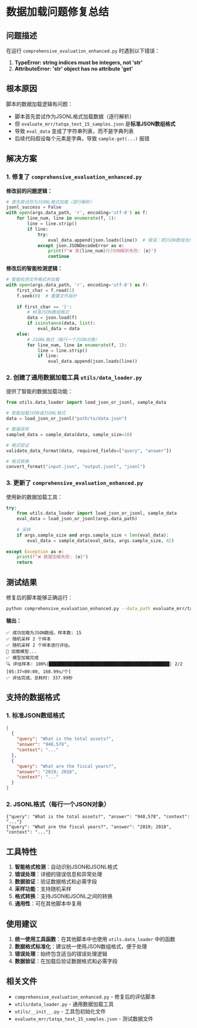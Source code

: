 # 数据加载问题修复总结

## 问题描述

在运行 `comprehensive_evaluation_enhanced.py` 时遇到以下错误：

1. **TypeError: string indices must be integers, not 'str'**
2. **AttributeError: 'str' object has no attribute 'get'**

## 根本原因

脚本的数据加载逻辑有问题：
- 脚本首先尝试作为JSONL格式加载数据（逐行解析）
- 但 `evaluate_mrr/tatqa_test_15_samples.json` 是**标准JSON数组格式**
- 导致 `eval_data` 变成了字符串列表，而不是字典列表
- 后续代码假设每个元素是字典，导致 `sample.get(...)` 报错

## 解决方案

### 1. 修复了 `comprehensive_evaluation_enhanced.py`

**修改前的问题逻辑：**
```python
# 首先尝试作为JSONL格式加载（逐行解析）
jsonl_success = False
with open(args.data_path, 'r', encoding='utf-8') as f:
    for line_num, line in enumerate(f, 1):
        line = line.strip()
        if line:
            try:
                eval_data.append(json.loads(line))  # 错误：把JSON数组当作JSONL处理
            except json.JSONDecodeError as e:
                print(f"❌ 第{line_num}行JSON解析失败: {e}")
                continue
```

**修改后的智能检测逻辑：**
```python
# 智能检测文件格式并加载
with open(args.data_path, 'r', encoding='utf-8') as f:
    first_char = f.read(1)
    f.seek(0)  # 重置文件指针
    
    if first_char == '[':
        # 标准JSON数组格式
        data = json.load(f)
        if isinstance(data, list):
            eval_data = data
    else:
        # JSONL格式（每行一个JSON对象）
        for line_num, line in enumerate(f, 1):
            line = line.strip()
            if line:
                eval_data.append(json.loads(line))
```

### 2. 创建了通用数据加载工具 `utils/data_loader.py`

提供了智能的数据加载功能：

```python
from utils.data_loader import load_json_or_jsonl, sample_data

# 智能加载JSON或JSONL格式
data = load_json_or_jsonl("path/to/data.json")

# 数据采样
sampled_data = sample_data(data, sample_size=10)

# 格式验证
validate_data_format(data, required_fields=["query", "answer"])

# 格式转换
convert_format("input.json", "output.jsonl", "jsonl")
```

### 3. 更新了 `comprehensive_evaluation_enhanced.py`

使用新的数据加载工具：

```python
try:
    from utils.data_loader import load_json_or_jsonl, sample_data
    eval_data = load_json_or_jsonl(args.data_path)
    
    # 采样
    if args.sample_size and args.sample_size < len(eval_data):
        eval_data = sample_data(eval_data, args.sample_size, 42)
        
except Exception as e:
    print(f"❌ 数据加载失败: {e}")
    return
```

## 测试结果

修复后的脚本能够正确运行：

```bash
python comprehensive_evaluation_enhanced.py --data_path evaluate_mrr/tatqa_test_15_samples.json --sample_size 2
```

**输出：**
```
✅ 成功加载为JSON数组，样本数: 15
✅ 随机采样 2 个样本
✅ 随机采样 2 个样本进行评估。
🔄 加载模型...
✅ 模型加载完成
🔍 评估样本: 100%|██████████████████████████████████████████████| 2/2 [05:37<00:00, 168.99s/个]
✅ 评估完成，总耗时: 337.99秒
```

## 支持的数据格式

### 1. 标准JSON数组格式
```json
[
  {
    "query": "What is the total assets?",
    "answer": "948,578",
    "context": "..."
  },
  {
    "query": "What are the fiscal years?",
    "answer": "2019; 2018",
    "context": "..."
  }
]
```

### 2. JSONL格式（每行一个JSON对象）
```jsonl
{"query": "What is the total assets?", "answer": "948,578", "context": "..."}
{"query": "What are the fiscal years?", "answer": "2019; 2018", "context": "..."}
```

## 工具特性

1. **智能格式检测**：自动识别JSON和JSONL格式
2. **错误处理**：详细的错误信息和异常处理
3. **数据验证**：验证数据格式和必需字段
4. **采样功能**：支持随机采样
5. **格式转换**：支持JSON和JSONL之间的转换
6. **通用性**：可在其他脚本中复用

## 使用建议

1. **统一使用工具函数**：在其他脚本中也使用 `utils.data_loader` 中的函数
2. **数据格式标准化**：建议统一使用JSON数组格式，便于处理
3. **错误处理**：始终包含适当的错误处理逻辑
4. **数据验证**：在加载后验证数据格式和必需字段

## 相关文件

- `comprehensive_evaluation_enhanced.py` - 修复后的评估脚本
- `utils/data_loader.py` - 通用数据加载工具
- `utils/__init__.py` - 工具包初始化文件
- `evaluate_mrr/tatqa_test_15_samples.json` - 测试数据文件 
